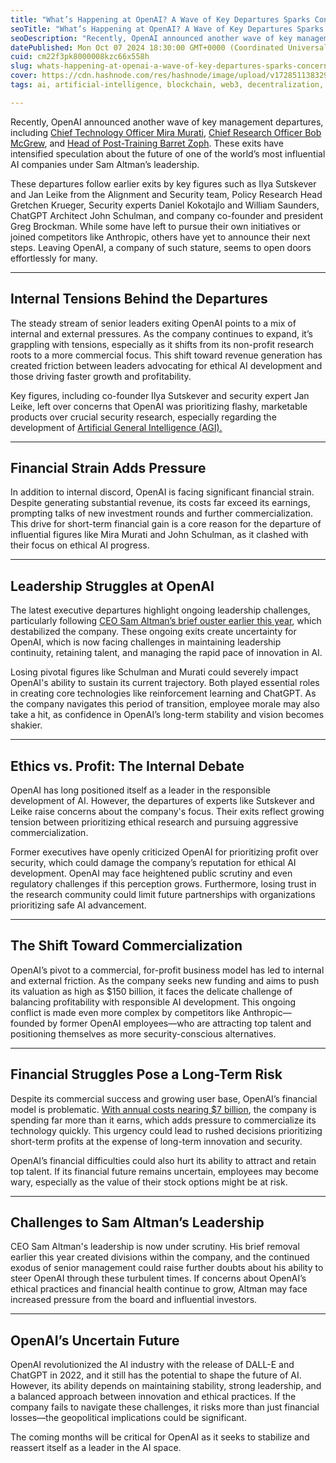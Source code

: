 ```yaml
---
title: "What’s Happening at OpenAI? A Wave of Key Departures Sparks Concern"
seoTitle: "What’s Happening at OpenAI? A Wave of Key Departures Sparks Concern"
seoDescription: "Recently, OpenAI announced another wave of key management departures, including Chief Technology Officer Mira Murati, Chief Research Officer Bob McGrew, and"
datePublished: Mon Oct 07 2024 18:30:00 GMT+0000 (Coordinated Universal Time)
cuid: cm22f3pk8000008kzc66x558h
slug: whats-happening-at-openai-a-wave-of-key-departures-sparks-concern
cover: https://cdn.hashnode.com/res/hashnode/image/upload/v1728511383290/cd580200-4599-4ccf-a857-b7879780c6d4.png
tags: ai, artificial-intelligence, blockchain, web3, decentralization, open-ai, spheron, sam-altman

---
```


Recently, OpenAI announced another wave of key management departures, including [Chief Technology Officer Mira Murati](https://en.wikipedia.org/wiki/Mira_Murati), [Chief Research Officer Bob McGrew](https://www.linkedin.com/in/bobmcgrew/), and [Head of Post-Training Barret Zoph](https://www.linkedin.com/in/barret-zoph-65990543/). These exits have intensified speculation about the future of one of the world’s most influential AI companies under Sam Altman’s leadership.

These departures follow earlier exits by key figures such as Ilya Sutskever and Jan Leike from the Alignment and Security team, Policy Research Head Gretchen Krueger, Security experts Daniel Kokotajlo and William Saunders, ChatGPT Architect John Schulman, and company co-founder and president Greg Brockman. While some have left to pursue their own initiatives or joined competitors like Anthropic, others have yet to announce their next steps. Leaving OpenAI, a company of such stature, seems to open doors effortlessly for many.

---

## **Internal Tensions Behind the Departures**

The steady stream of senior leaders exiting OpenAI points to a mix of internal and external pressures. As the company continues to expand, it’s grappling with tensions, especially as it shifts from its non-profit research roots to a more commercial focus. This shift toward revenue generation has created friction between leaders advocating for ethical AI development and those driving faster growth and profitability.

Key figures, including co-founder Ilya Sutskever and security expert Jan Leike, left over concerns that OpenAI was prioritizing flashy, marketable products over crucial security research, especially regarding the development of [Artificial General Intelligence (AGI).](https://en.wikipedia.org/wiki/Artificial_general_intelligence)

---

## **Financial Strain Adds Pressure**

In addition to internal discord, OpenAI is facing significant financial strain. Despite generating substantial revenue, its costs far exceed its earnings, prompting talks of new investment rounds and further commercialization. This drive for short-term financial gain is a core reason for the departure of influential figures like Mira Murati and John Schulman, as it clashed with their focus on ethical AI progress.

---

## **Leadership Struggles at OpenAI**

The latest executive departures highlight ongoing leadership challenges, particularly following [CEO Sam Altman’s brief ouster earlier this year](https://medium.com/enrique-dans/openai-its-like-nothing-happened-or-is-it-05c6a1e16c6f), which destabilized the company. These ongoing exits create uncertainty for OpenAI, which is now facing challenges in maintaining leadership continuity, retaining talent, and managing the rapid pace of innovation in AI.

Losing pivotal figures like Schulman and Murati could severely impact OpenAI's ability to sustain its current trajectory. Both played essential roles in creating core technologies like reinforcement learning and ChatGPT. As the company navigates this period of transition, employee morale may also take a hit, as confidence in OpenAI’s long-term stability and vision becomes shakier.

---

## **Ethics vs. Profit: The Internal Debate**

OpenAI has long positioned itself as a leader in the responsible development of AI. However, the departures of experts like Sutskever and Leike raise concerns about the company's focus. Their exits reflect growing tension between prioritizing ethical research and pursuing aggressive commercialization.

Former executives have openly criticized OpenAI for prioritizing profit over security, which could damage the company’s reputation for ethical AI development. OpenAI may face heightened public scrutiny and even regulatory challenges if this perception grows. Furthermore, losing trust in the research community could limit future partnerships with organizations prioritizing safe AI advancement.

---

## **The Shift Toward Commercialization**

OpenAI’s pivot to a commercial, for-profit business model has led to internal and external friction. As the company seeks new funding and aims to push its valuation as high as $150 billion, it faces the delicate challenge of balancing profitability with responsible AI development. This ongoing conflict is made even more complex by competitors like Anthropic—founded by former OpenAI employees—who are attracting top talent and positioning themselves as more security-conscious alternatives.

---

## **Financial Struggles Pose a Long-Term Risk**

Despite its commercial success and growing user base, OpenAI’s financial model is problematic. [With annual costs nearing $7 billion](https://www.linkedin.com/posts/linasbeliunas_i-dont-care-if-we-burn-50-billion-a-year-activity-7242611233009418240-DUBK/), the company is spending far more than it earns, which adds pressure to commercialize its technology quickly. This urgency could lead to rushed decisions prioritizing short-term profits at the expense of long-term innovation and security.

OpenAI’s financial difficulties could also hurt its ability to attract and retain top talent. If its financial future remains uncertain, employees may become wary, especially as the value of their stock options might be at risk.

---

## **Challenges to Sam Altman’s Leadership**

CEO Sam Altman's leadership is now under scrutiny. His brief removal earlier this year created divisions within the company, and the continued exodus of senior management could raise further doubts about his ability to steer OpenAI through these turbulent times. If concerns about OpenAI’s ethical practices and financial health continue to grow, Altman may face increased pressure from the board and influential investors.

---

## **OpenAI’s Uncertain Future**

OpenAI revolutionized the AI industry with the release of DALL-E and ChatGPT in 2022, and it still has the potential to shape the future of AI. However, its ability depends on maintaining stability, strong leadership, and a balanced approach between innovation and ethical practices. If the company fails to navigate these challenges, it risks more than just financial losses—the geopolitical implications could be significant.

The coming months will be critical for OpenAI as it seeks to stabilize and reassert itself as a leader in the AI space.